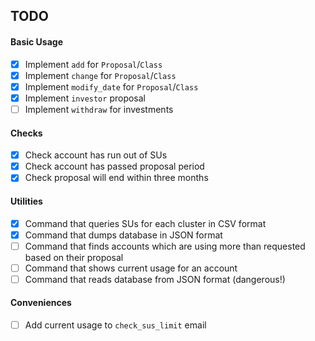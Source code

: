 TODO
---

#### Basic Usage

- [X] Implement `add` for `Proposal`/`Class`
- [X] Implement `change` for `Proposal`/`Class`
- [X] Implement `modify_date` for `Proposal`/`Class`
- [X] Implement `investor` proposal
- [ ] Implement `withdraw` for investments

#### Checks

- [X] Check account has run out of SUs
- [X] Check account has passed proposal period
- [X] Check proposal will end within three months

#### Utilities

- [X] Command that queries SUs for each cluster in CSV format
- [X] Command that dumps database in JSON format
- [ ] Command that finds accounts which are using more than requested based on
  their proposal
- [ ] Command that shows current usage for an account
- [ ] Command that reads database from JSON format (dangerous!)

#### Conveniences

- [ ] Add current usage to `check_sus_limit` email
